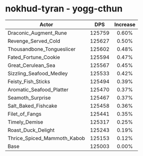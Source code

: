 # nokhud-tyran - yogg-cthun
| Actor | DPS | Increase |
|---|:---:|:---:|
|Draconic_Augment_Rune|125759|0.60%|
|Revenge_Served_Cold|125627|0.50%|
|Thousandbone_Tongueslicer|125602|0.48%|
|Fated_Fortune_Cookie|125594|0.47%|
|Great_Cerulean_Sea|125567|0.45%|
|Sizzling_Seafood_Medley|125533|0.42%|
|Feisty_Fish_Sticks|125494|0.39%|
|Aromatic_Seafood_Platter|125470|0.37%|
|Seamoth_Surprise|125467|0.37%|
|Salt_Baked_Fishcake|125458|0.36%|
|Filet_of_Fangs|125441|0.35%|
|Timely_Demise|125317|0.25%|
|Roast_Duck_Delight|125243|0.19%|
|Thrice_Spiced_Mammoth_Kabob|125153|0.12%|
|Base|125003|0.00%|
